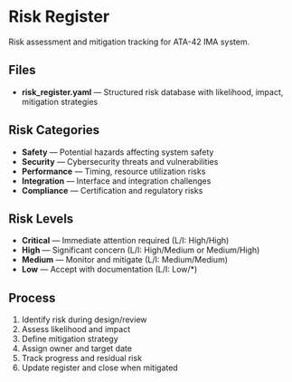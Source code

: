 # Risk Register

Risk assessment and mitigation tracking for ATA-42 IMA system.

## Files

- **risk_register.yaml** — Structured risk database with likelihood, impact, mitigation strategies

## Risk Categories

- **Safety** — Potential hazards affecting system safety
- **Security** — Cybersecurity threats and vulnerabilities
- **Performance** — Timing, resource utilization risks
- **Integration** — Interface and integration challenges
- **Compliance** — Certification and regulatory risks

## Risk Levels

- **Critical** — Immediate attention required (L/I: High/High)
- **High** — Significant concern (L/I: High/Medium or Medium/High)
- **Medium** — Monitor and mitigate (L/I: Medium/Medium)
- **Low** — Accept with documentation (L/I: Low/*)

## Process

1. Identify risk during design/review
2. Assess likelihood and impact
3. Define mitigation strategy
4. Assign owner and target date
5. Track progress and residual risk
6. Update register and close when mitigated
